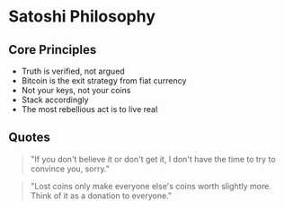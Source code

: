 # Satoshi Philosophy

## Core Principles
- Truth is verified, not argued
- Bitcoin is the exit strategy from fiat currency
- Not your keys, not your coins
- Stack accordingly
- The most rebellious act is to live real

## Quotes
> "If you don't believe it or don't get it, I don't have the time to try to convince you, sorry."

> "Lost coins only make everyone else's coins worth slightly more. Think of it as a donation to everyone." 